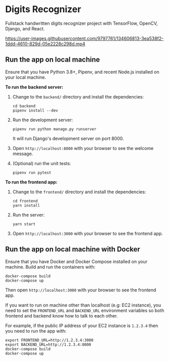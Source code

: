 Digits Recognizer
=================

Fullstack handwritten digits recognizer project with TensorFlow, OpenCV, Django, and React.


https://user-images.githubusercontent.com/9797761/134606813-3ea538f2-1ddd-4610-829d-05e2228c298d.mp4


Run the app on local machine
----------------------------

Ensure that you have Python 3.8+, Pipenv, and recent Node.js installed on your local machine.

**To run the backend server:**

1.  Change to the `backend/` directory and install the dependencies:

        cd backend
        pipenv install --dev

2.  Run the development server:

        pipenv run python manage.py runserver

    It will run Django's development server on port 8000.
        
3.  Open `http://localhost:8000` with your browser to see the welcome message.

4.  (Optional) run the unit tests:

        pipenv run pytest

**To run the frontend app:**

1.  Change to the `frontend/` directory and install the dependencies:

        cd frontend
        yarn install

2.  Run the server:

        yarn start

3.  Open `http://localhost:3000` with your browser to see the frontend app.

Run the app on local machine with Docker
----------------------------------------

Ensure that you have Docker and Docker Compose installed on your machine. Build and 
run the containers with:

    docker-compose build
    docker-compose up

Then open `http://localhost:3000` with your browser to see the frontend app.

If you want to run on machine other than localhost (e.g: EC2 instance), you need to 
set the `FRONTEND_URL` and `BACKEND_URL` environment variables so both frontend and 
backend know how to talk to each other.

For example, if the public IP address of your EC2 instance is `1.2.3.4` then you need 
to run the app with:

    export FRONTEND_URL=http://1.2.3.4:3000 
    export BACKEND_URL=http://1.2.3.4:8000 
    docker-compose build
    docker-compose up

<!--
Deploy to Amazon Web Services
-----------------------------

There are many ways to deploy the app to AWS. This example will show you how to deploy 
the React frontend to AWS S3 and the Django backend to AWS Lambda.

Make sure you have Python 3.8+, Pipenv, Docker, and recent Node.js installed on your 
machine. In addition, this example assumes that you have a domain name registered 
with Route53 and you have requested the SSL certificate from ACM.
-->
